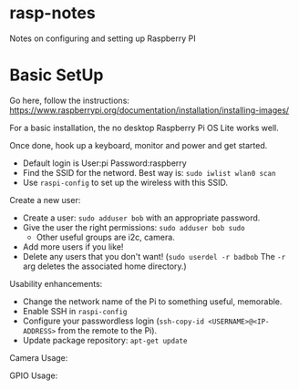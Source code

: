 # rasp-notes
Notes on configuring and setting up Raspberry PI

# Basic SetUp

Go here, follow the instructions: https://www.raspberrypi.org/documentation/installation/installing-images/

For a basic installation, the no desktop Raspberry Pi OS Lite works well.

Once done, hook up a keyboard, monitor and power and get started.

* Default login is User:pi Password:raspberry
* Find the SSID for the netword. Best way is: `sudo iwlist wlan0 scan`
* Use `raspi-config` to set up the wireless with this SSID.

Create a new user:
 * Create a user: `sudo adduser bob` with an appropriate password.
 * Give the user the right permissions: `sudo adduser bob sudo`
   * Other useful groups are i2c, camera.
 * Add more users if you like!
 * Delete any users that you don't want! (`sudo userdel -r badbob` The `-r` arg deletes the associated home directory.)

Usability enhancements:
  * Change the network name of the Pi to something useful, memorable.
  * Enable SSH in `raspi-config`
  * Configure your passwordless login (`ssh-copy-id <USERNAME>@<IP-ADDRESS>` from the remote to the Pi).
  * Update package repository: `apt-get update`

Camera Usage:

GPIO Usage:
